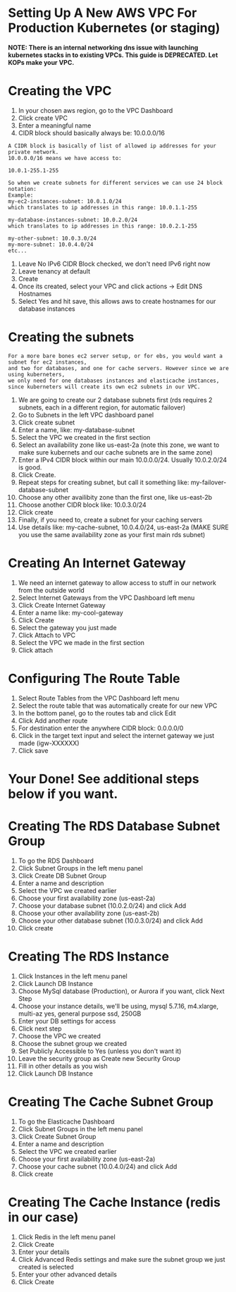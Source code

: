 # Setting Up A New AWS VPC For Production Kubernetes (or staging)

**NOTE: There is an internal networking dns issue with launching kubernetes stacks in to existing VPCs.
This guide is DEPRECATED. Let KOPs make your VPC.** 

# Creating the VPC


1. In your chosen aws region, go to the VPC Dashboard
1. Click create VPC
1. Enter a meaningful name
1. CIDR block should basically always be: 10.0.0.0/16

```text
A CIDR block is basically of list of allowed ip addresses for your private network.
10.0.0.0/16 means we have access to:

10.0.1-255.1-255

So when we create subnets for different services we can use 24 block notation:
Example: 
my-ec2-instances-subnet: 10.0.1.0/24
which translates to ip addresses in this range: 10.0.1.1-255

my-database-instances-subnet: 10.0.2.0/24
which translates to ip addresses in this range: 10.0.2.1-255

my-other-subnet: 10.0.3.0/24
my-more-subnet: 10.0.4.0/24
etc...
```

1. Leave No IPv6 CIDR Block checked, we don't need IPv6 right now
1. Leave tenancy at default
1. Create
1. Once its created, select your VPC and click actions -> Edit DNS Hostnames
1. Select Yes and hit save, this allows aws to create hostnames for our database instances

# Creating the subnets

```text
For a more bare bones ec2 server setup, or for ebs, you would want a subnet for ec2 instances, 
and two for databases, and one for cache servers. However since we are using kuberneters, 
we only need for one databases instances and elasticache instances, 
since kuberneters will create its own ec2 subnets in our VPC.
```

1. We are going to create our 2 database subnets first (rds requires 2 subnets, each in a different region, for automatic failover)
1. Go to Subnets in the left VPC dashboard panel
1. Click create subnet
1. Enter a name, like: my-database-subnet
1. Select the VPC we created in the first section
1. Select an availability zone like us-east-2a (note this zone, we want to make sure kubernets and our cache subnets are in the same zone)
1. Enter a IPv4 CIDR block within our main 10.0.0.0/24. Usually 10.0.2.0/24 is good.
1. Click Create.
1. Repeat steps for creating subnet, but call it something like: my-failover-database-subnet
1. Choose any other availibity zone than the first one, like us-east-2b
1. Choose another CIDR block like: 10.0.3.0/24
1. Click create
1. Finally, if you need to, create a subnet for your caching servers
1. Use details like: my-cache-subnet, 10.0.4.0/24, us-east-2a (MAKE SURE you use the same availability zone as your first main rds subnet)

# Creating An Internet Gateway

1. We need an internet gateway to allow access to stuff in our network from the outside world
1. Select Internet Gateways from the VPC Dashboard left menu
1. Click Create Internet Gateway
1. Enter a name like: my-cool-gateway
1. Click Create
1. Select the gateway you just made
1. Click Attach to VPC
1. Select the VPC we made in the first section
1. Click attach

# Configuring The Route Table

1. Select Route Tables from the VPC Dashboard left menu
1. Select the route table that was automatically create for our new VPC
1. In the bottom panel, go to the routes tab and click Edit
1. Click Add another route
1. For destination enter the anywhere CIDR block: 0.0.0.0/0
1. Click in the target text input and select the internet gateway we just made (igw-XXXXXX)
1. Click save

# Your Done! See additional steps below if you want.

# Creating The RDS Database Subnet Group

1. To go the RDS Dashboard
1. Click Subnet Groups in the left menu panel
1. Click Create DB Subnet Group
1. Enter a name and description
1. Select the VPC we created earlier
1. Choose your first availability zone (us-east-2a)
1. Choose your database subnet (10.0.2.0/24) and click Add
1. Choose your other availability zone (us-east-2b)
1. Choose your other database subnet (10.0.3.0/24) and click Add
1. Click create

# Creating The RDS Instance

1. Click Instances in the left menu panel
1. Click Launch DB Instance
1. Choose MySql database (Production), or Aurora if you want, click Next Step
1. Choose your instance details, we'll be using, mysql 5.7.16, m4.xlarge, multi-az yes, general purpose ssd, 250GB
1. Enter your DB settings for access
1. Click next step
1. Choose the VPC we created
1. Choose the subnet group we created
1. Set Publicly Accessible to Yes (unless you don't want it)
1. Leave the security group as Create new Security Group
1. Fill in other details as you wish
1. Click Launch DB Instance

# Creating The Cache Subnet Group

1. To go the Elasticache Dashboard
1. Click Subnet Groups in the left menu panel
1. Click Create Subnet Group
1. Enter a name and description
1. Select the VPC we created earlier
1. Choose your first availability zone (us-east-2a)
1. Choose your cache subnet (10.0.4.0/24) and click Add
1. Click create

# Creating The Cache Instance (redis in our case)

1. Click Redis in the left menu panel
1. Click Create
1. Enter your details
1. Click Advanced Redis settings and make sure the subnet group we just created is selected
1. Enter your other advanced details
1. Click Create